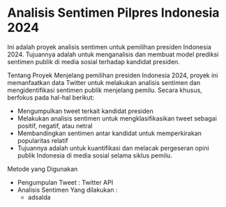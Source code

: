 # Analisis Sentimen Pilpres Indonesia 2024
Ini adalah proyek analisis sentimen untuk pemilihan presiden Indonesia 2024. Tujuannya adalah untuk menganalisis dan membuat model prediksi sentimen publik di media sosial terhadap kandidat presiden.

Tentang Proyek
Menjelang pemilihan presiden Indonesia 2024, proyek ini memanfaatkan data Twitter untuk melakukan analisis sentimen dan mengidentifikasi sentimen publik menjelang pemilu. Secara khusus, berfokus pada hal-hal berikut:
- Mengumpulkan tweet terkait kandidat presiden
- Melakukan analisis sentimen untuk mengklasifikasikan tweet sebagai positif, negatif, atau netral
- Membandingkan sentimen antar kandidat untuk memperkirakan popularitas relatif
- Tujuannya adalah untuk kuantifikasi dan melacak pergeseran opini publik Indonesia di media sosial selama siklus pemilu.

Metode yang Digunakan
- Pengumpulan Tweet : Twitter API
- Analisis Sentimen Yang dilakukan :
  - adsalda
